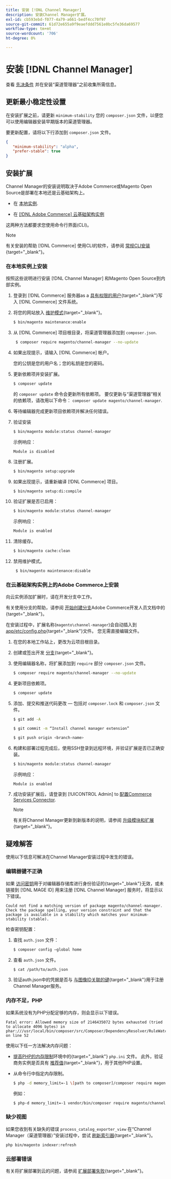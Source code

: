 ```yaml
---
title: 安装 [!DNL Channel Manager]
description: 安装Channel Manager扩展。
exl-id: cb593ebd-f077-4a79-a661-bedf4cc70f97
source-git-commit: 61d72e655a9f9eaefddd7561e0bc5fe36da69577
workflow-type: tm+mt
source-wordcount: '706'
ht-degree: 0%

---
```



# 安装 [!DNL Channel Manager]

查看 [先决条件](onboard.md#prerequisites) 并在安装“渠道管理器”之前收集所需信息。

## 更新最小稳定性设置

在安装扩展之前，请更新 `minimum-stability` 您的 `composer.json` 文件，以便您可以使用编辑器安装早期版本的渠道管理器。

要更新配置，请将以下行添加到 `composer.json` 文件。

```json
{
   "minimum-stability": "alpha",
   "prefer-stable": true
}
```

## 安装扩展

Channel Manager的安装说明取决于Adobe Commerce或Magento Open Source是部署在本地还是云基础架构上。

- 在 [本地实例](#install-on-an-on-premises-instance).

- 在 [[!DNL Adobe Commerce] 云基础架构实例](#install-adobe-commerce-on-cloud-infrastructure)

这两种方法都要求您使用命令行界面(CLI)。

>[!NOTE]
>
>有关安装的帮助 [!DNL Commerce] 使用CLI的软件，请参阅 [常规CLI安装](https://devdocs.magento.com/extensions/install/){target=&quot;_blank&quot;}。

### 在本地实例上安装

按照这些说明进行安装 [!DNL Channel Manager] 和Magento Open Source到内部实例。

1. 登录到 [!DNL Commerce] 服务器as a [具有权限的用户](https://devdocs.magento.com/guides/v2.4/install-gde/prereq/file-system-perms.html){target=&quot;_blank&quot;}写入 [!DNL Commerce] 文件系统。

1. 将您的网站放入 [维护模式](https://devdocs.magento.com/guides/v2.4/install-gde/install/cli/install-cli-subcommands-maint.html){target=&quot;_blank&quot;}。

   ```bash
   $ bin/magento maintenance:enable
   ```

1. 从 [!DNL Commerce] 项目根目录，将渠道管理器添加到 `composer.json`.

   ```bash
    $ composer require magento/channel-manager --no-update
   ```

1. 如果出现提示，请输入 [!DNL Commerce] 帐户。

   您的公钥是您的用户名；您的私钥是您的密码。

1. 更新依赖项并安装扩展。

   ```bash
   $ composer update
   ```

   的 `composer update` 命令会更新所有依赖项。 要仅更新与“渠道管理器”相关的依赖项，请改用以下命令： `composer update magento/channel-manager`.

1. 等待编辑器完成更新项目依赖项并解决任何错误。

1. 验证安装

   ```bash
   $ bin/magento module:status channel-manager
   ```

   示例响应：

   ```terminal
   Module is disabled
   ```

1. 注册扩展。

   ```bash
   $ bin/magento setup:upgrade
   ```

1. 如果出现提示，请重新编译 [!DNL Commerce] 项目。

   ```bash
   $ bin/magento setup:di:compile
   ```

1. 验证扩展是否已启用：

   ```bash
   $ bin/magento module:status channel-manager
   ```

   示例响应：

   ```bash
   Module is enabled
   ```

1. 清除缓存。

   ```bash
   $ bin/magento cache:clean
   ```

1. 禁用维护模式。

   ```bash
    $ bin/magento maintenance:disable
   ```

### 在云基础架构实例上的Adobe Commerce上安装

向云实例添加扩展时，请在开发分支中工作。

有关使用分支的帮助，请参阅 [开始创建分支](https://devdocs.magento.com/cloud/env/environments-start.html#getstarted)Adobe Commerce开发人员文档中的{target=&quot;_blank&quot;}。

在安装过程中，扩展名称(`magento\channel-manager`)会自动插入到 [app/etc/config.php](https://devdocs.magento.com/cloud/live/sens-data-over.html#configuration-data){target=&quot;_blank&quot;}文件。 您无需直接编辑文件。

1. 在您的本地工作站上，更改为云项目根目录。

1. 创建或签出开发 [分支](https://devdocs-beta.magento.com/cloud/env/environments-start.html#getstarted){target=&quot;_blank&quot;}。

1. 使用编辑器名称，将扩展添加到 `require` 部分 `composer.json` 文件。

   ```bash
   $ composer require magento/channel-manager --no-update
   ```

1. 更新项目依赖项。

   ```bash
   $ composer update
   ```

1. 添加、提交和推送代码更改 — 包括对 `composer.lock` 和 `composer.json` 文件。

   ```bash
   $ git add -A
   ```

   ```bash
   $ git commit -m “Install channel manager extension” 
   ```

   ```bash
   $ git push origin <branch-name>
   ```

1. 构建和部署过程完成后，使用SSH登录到远程环境，并验证扩展是否已正确安装。

   ```bash
   $ bin/magento module:status channel-manager
   ```

   示例响应：

   ```terminal
   Module is enabled
   ```

1. 成功安装扩展后，请登录到 [!UICONTROL Admin] to [配置Commerce Services Connector](connect.md).

   >[!NOTE]
   >
   >有关将Channel Manager更新到新版本的说明，请参阅 [升级模块和扩展](https://experienceleague.adobe.com/docs/commerce-operations/upgrade-guide/modules/upgrade.html){target=&quot;_blank&quot;}。


## 疑难解答

使用以下信息可解决在Channel Manager安装过程中发生的错误。

### 编辑器键不正确

如果 [访问密钥](https://devdocs.magento.com/guides/v2.4/install-gde/prereq/connect-auth.html)用于对编辑器存储库进行身份验证的{target=&quot;_blank&quot;}无效，或未链接到 [!DNL MAGE ID] 用来注册 [!DNL Channel Manager] 服务时，将显示以下错误。

```terminal
Could not find a matching version of package magento/channel-manager. Check the package spelling, your version constraint and that the package is available in a stability which matches your minimum-stability (stable).
```

检查密钥配置：

1. 查找 `auth.json` 文件：

   ```bash
   $ composer config –global home
   ```

1. 查看 `auth.json` 文件。

   ```bash
   $ cat /path/to/auth.json
   ```

1. 验证auth.json中的凭据是否与 [与图像ID关联的键](https://devdocs.magento.com/guides/v2.4/install-gde/prereq/connect-auth.html){target=&quot;_blank&quot;}用于注册Channel Manager服务。

### 内存不足，PHP

如果系统没有为PHP分配足够的内存，则会显示以下错误。

```terminal
Fatal error: Allowed memory size of 2146435072 bytes exhausted (tried to allocate 4096 bytes) in phar:///usr/local/bin/composer/src/Composer/DependencyResolver/RuleWatchGraph.php on line 52
```

使用以下任一方法解决内存问题：

- [提高PHP的内存限制](https://devdocs.magento.com/cloud/project/magento-app-php-ini.html#increase-php-memory-limit)环境中的{target=&quot;_blank&quot;} `php.ini` 文件。 此外，验证商务实例是否具有 [推荐值](https://devdocs.magento.com/guides/v2.4/install-gde/prereq/php-settings.html){target=&quot;_blank&quot;}，用于其他PHP设置。

- 从命令行中指定内存限制。

   ```bash
   $ php -d memory_limit=-1 \[path to composer]/composer require magento/payment-services.
   ```

   例如：

   ```bash
   $ php-d memory_limit=-1 vendor/bin/composer require magento/channel-manager
   ```

### 缺少视图

如果您收到有关缺失的错误 `process_catalog_exporter_view` 在“Channel Manager（渠道管理器）”安装过程中，尝试 [刷新索引器](https://devdocs.magento.com/guides/v2.4/config-guide/cli/config-cli-subcommands-index.html#config-cli-subcommands-index-reindex){target=&quot;_blank&quot;}。

```bash
php bin/magento indexer:refresh
```

### 云部署错误

有关将扩展部署到云的问题，请参阅 [扩展部署失败](https://devdocs.magento.com/cloud/trouble/trouble_comp-deploy-fail.html){target=&quot;_blank&quot;}。
